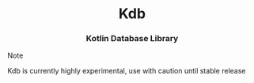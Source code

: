 <div align="center">

# Kdb

### Kotlin Database Library

</div>

> [!NOTE]  
> Kdb is currently highly experimental, use with caution until stable release